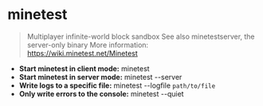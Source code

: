 # minetest
> Multiplayer infinite-world block sandbox
> See also minetestserver, the server-only binary
> More information: <https://wiki.minetest.net/Minetest>
- **Start minetest in client mode:**
minetest
- **Start minetest in server mode:**
minetest --server
- **Write logs to a specific file:**
minetest --logfile `path/to/file`
- **Only write errors to the console:**
minetest --quiet
